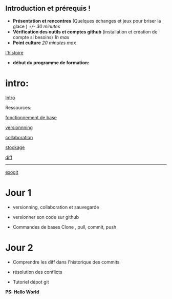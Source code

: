 ## Introduction et prérequis !

- **Présentation et rencontres** (Quelques échanges et jeux pour briser la glace ) _+/- 30 minutes_
- **Vérification des outils et comptes github** (installation et création de compte si besoins) _1h max_
- **Point culture** _20 minutes max_

[l'histoire](https://fr.wikipedia.org/wiki/Git)

- **début du programme de formation:**

# intro:

[Intro](https://tutogit.netlify.app/)

Ressources:

[fonctionnement de base](https://github.com/JulienV-IT/Module-Git/blob/master/base.md)

[versionnning](https://github.com/JulienV-IT/Module-Git/blob/master/versionning.md)

[collaboration](https://github.com/JulienV-IT/Module-Git/blob/master/collaborate.md)

[stockage](https://github.com/JulienV-IT/Module-Git/blob/master/stockage.md)

[diff](https://github.com/JulienV-IT/Module-Git/blob/master/diff.md)


----

[exogit](https://github.com/JulienV-IT/exogit1)


# Jour 1


- versionning, collaboration et sauvegarde

- versionner son code sur github

- Commandes de bases Clone , pull, commit, push



# Jour 2


- Comprendre les diff dans l'historique des commits

- résolution des conflicts

- Tutoriel dépot git





**PS:  Hello World**
